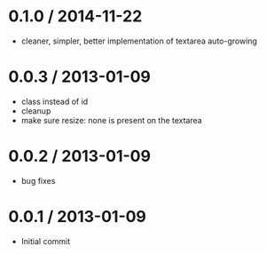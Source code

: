 
0.1.0 / 2014-11-22
==================

  * cleaner, simpler, better implementation of textarea auto-growing

0.0.3 / 2013-01-09
==================

  * class instead of id
  * cleanup
  * make sure resize: none is present on the textarea

0.0.2 / 2013-01-09
==================

  * bug fixes

0.0.1 / 2013-01-09
==================

  * Initial commit
